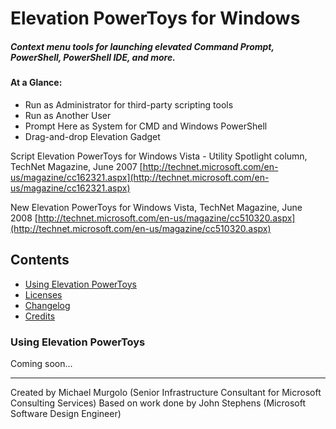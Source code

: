 # Elevation PowerToys for Windows

##### Context menu tools for launching elevated Command Prompt, PowerShell, PowerShell IDE, and more.

#### At a Glance:
- Run as Administrator for third-party scripting tools
- Run as Another User
- Prompt Here as System for CMD and Windows PowerShell
- Drag-and-drop Elevation Gadget

Script Elevation PowerToys for Windows Vista - Utility Spotlight column, TechNet Magazine, June 2007
[http://technet.microsoft.com/en-us/magazine/cc162321.aspx](http://technet.microsoft.com/en-us/magazine/cc162321.aspx)

New Elevation PowerToys for Windows Vista, TechNet Magazine, June 2008
[http://technet.microsoft.com/en-us/magazine/cc510320.aspx](http://technet.microsoft.com/en-us/magazine/cc510320.aspx)

## Contents

- [Using Elevation PowerToys](#using-elevation-powertoys)
- [Licenses](#licenses)
- [Changelog](#changelog)
- [Credits](#credits)

### Using Elevation PowerToys

Coming soon...

- - -

Created by Michael Murgolo (Senior Infrastructure Consultant for Microsoft Consulting Services)
Based on work done by John Stephens (Microsoft Software Design Engineer)
